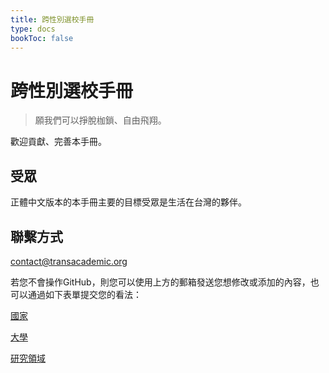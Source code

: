 ```yaml
---
title: 跨性別選校手冊
type: docs
bookToc: false
---
```


# 跨性別選校手冊

> 願我們可以掙脫枷鎖、自由飛翔。

歡迎貢獻、完善本手冊。

## 受眾

正體中文版本的本手冊主要的目標受眾是生活在台灣的夥伴。

## 聯繫方式

[contact@transacademic.org](mailto:contact@transacademic.org)

若您不會操作GitHub，則您可以使用上方的郵箱發送您想修改或添加的內容，也可以通過如下表單提交您的看法：

[國家](https://docs.google.com/forms/d/e/1FAIpQLSfm40NK_kWylDTy-cIhUibpX1LaVx-6vw4EF2x7SgXSIhlXOA/viewform)

[大學](https://docs.google.com/forms/d/e/1FAIpQLSdTduZ0wpgJ3W4LDPQ6u_Vm6Gi_AMZYZnwYFl5ifT8SO4yJmA/viewform)

[研究領域](https://docs.google.com/forms/d/e/1FAIpQLScgX2iVOC2_5Z3tmbp4kJq6Es2RrEOypUpzaoNIEg-5yNmqFw/viewform)